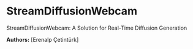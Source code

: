 # StreamDiffusionWebcam
StreamDiffusionWebcam: A Solution for Real-Time Diffusion Generation

**Authors:** [Erenalp Çetintürk]

